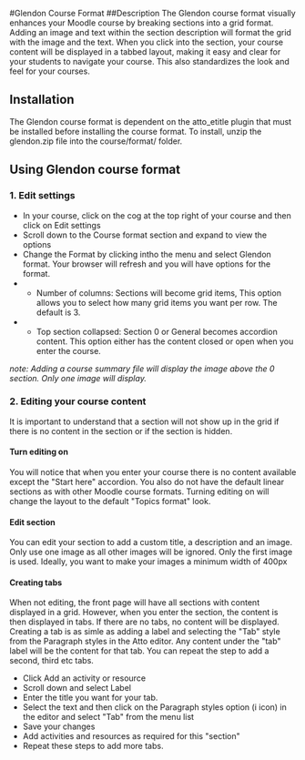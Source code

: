 #Glendon Course Format
##Description
The Glendon course format visually enhances your Moodle course by breaking sections into a grid format. Adding an image and text within the section description will format the grid with the image and the text. When you click into the section, your course content will be displayed in a tabbed layout, making it easy and clear for your students to navigate your course. This also standardizes the look and feel for your courses.
## Installation
The Glendon course format is dependent on the atto_etitle plugin that must be installed before installing the course format.  To install, unzip the glendon.zip file into the course/format/ folder.
## Using Glendon course format
### 1. Edit settings
- In your course, click on the cog at the top right of your course and then click on Edit settings
- Scroll down to the Course format section and expand to view the options
- Change the Format by clicking intho the menu and select Glendon format. Your browser will refresh and you will have options for the format.
- - Number of columns: Sections will become grid items, This option allows you to select how many grid items you want per row. The default is 3.
- - Top section collapsed: Section 0 or General becomes accordion content. This option either has the content closed or open when you enter the course.

*note: Adding a course summary file will display the image above the 0 section. Only one image will display.*

### 2. Editing your course content
It is important to understand that a section will not show up in the grid if there is no content in the section or if the section is hidden. 
#### Turn editing on
You will notice that when you enter your course there is no content available except the "Start here" accordion. You also do not have the default linear sections as with other Moodle course formats. Turning editing on will change the layout to the default "Topics format" look.
#### Edit section
You can edit your section to add a custom title, a description and an image. Only use one image as all other images will be ignored. Only the first image is used. Ideally, you want to make your images a minimum width of 400px
#### Creating tabs
When not editing, the front page will have all sections with content displayed in a grid. However, when you enter the section, the content is then displayed in tabs. If there are no tabs, no content will be displayed. Creating a tab is as simle as adding a label and selecting the "Tab" style from the Paragraph styles in the Atto editor. Any content under the "tab" label will be the content for that tab. You can repeat the step to add a second, third etc tabs.
- Click Add an activity or resource
- Scroll down and select Label
- Enter the title you want for your tab.
- Select the text and then click on the Paragraph styles option (i icon) in the editor and select "Tab" from the menu list
- Save your changes
- Add activities and resources as required for this "section"
- Repeat these steps to add more tabs.